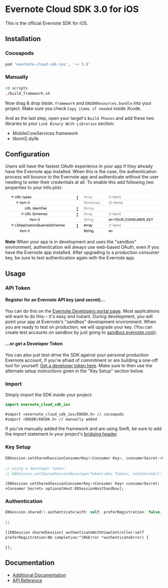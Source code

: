 # Evernote Cloud SDK 3.0 for iOS

This is the official Evernote SDK for iOS. 

## Installation
### Cocoapods
```ruby
pod 'evernote-cloud-sdk-ios', '~> 3.0'
```

### Manually
```bash
cd scripts
./build_framework.sh
```
Now drag & drop `ENSDK.framework` and `ENSDKResources.bundle` into your project. Make sure you check `Copy items if needed` inside Xcode.

And as the last step, open your target's `Build Phases` and add these two libraries to your `Link Binary With Libraries` section:

- MobileCoreServices.framework
- libxml2.dylib

## Configuration
Users will have the fastest OAuth experience in your app if they already have the Evernote app installed. When this is the case, the authentication process will bounce to the Evernote app and authenticate without the user needing to enter their credentials at all. To enable this add following two properties to your Info.plist:

<img src="info_plist_setting.png" width="488">

**Note** When your app is in development and uses the "sandbox" environment, authentication will always use web-based OAuth, even if you have the Evernote app installed. After upgrading to a production consumer key, be sure to test authentication again with the Evernote app.

## Usage
### API Token
#### Register for an Evernote API key (and secret)...

You can do this on the [Evernote Developers portal page](http://dev.evernote.com/documentation/cloud/). Most applications will want to do this-- it's easy and instant. During development, you will point your app at Evernote's "sandbox" development environment. When you are ready to test on production, we will upgrade your key. (You can create test accounts on sandbox by just going to [sandbox.evernote.com](http://sandbox.evernote.com)).

#### ...or get a Developer Token

You can also just test-drive the SDK against your personal production Evernote account, if you're afraid of commitment or are building a one-off tool for yourself. [Get a developer token here](https://www.evernote.com/api/DeveloperToken.action). Make sure to then use the alternate setup instructions given in the "Key Setup" section below.


### Import
Simply import the SDK inside your project:

```swift
import evernote_cloud_sdk_ios
```

```objc
#import <evernote_cloud_sdk_ios/ENSDK.h> // cocoapods
#import <ENSDK/ENSDK.h> // manually added
```

If you've manually added the framework and are using Swift, be sure to add the import statement in your project's [bridging header](https://developer.apple.com/library/content/documentation/Swift/Conceptual/BuildingCocoaApps/MixandMatch.html).

### Key Setup

```swift
ENSession.setSharedSessionConsumerKey(<Consumer Key>, consumerSecret:<Consumer Secret>, optionalHost: ENSessionHostSandbox)

// using a developer token:
// ENSession.setSharedSessionDeveloperToken(<Dev Token>, noteStoreUrl: <Note Store URL>)
```

```objc
[ENSession setSharedSessionConsumerKey:<Consumer Key> consumerSecret:<Consumer Secret> optionalHost:ENSessionHostSandbox];
```

### Authentication

```swift
ENSession.shared().authenticate(with: self, preferRegistration: false, completion: { (_error: Error?) in

})
```

```objc
[[ENSession sharedSession] authenticateWithViewController:self preferRegistration:NO completion:^(NSError *authenticateError) {

}];
```

## Documentation

- [Additional Documentation](Getting_Started.md)
- [API Reference](https://dev.evernote.com/doc/reference/)
